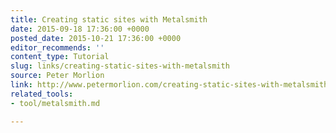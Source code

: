 ```yaml
---
title: Creating static sites with Metalsmith
date: 2015-09-18 17:36:00 +0000
posted_date: 2015-10-21 17:36:00 +0000
editor_recommends: ''
content_type: Tutorial
slug: links/creating-static-sites-with-metalsmith
source: Peter Morlion
link: http://www.petermorlion.com/creating-static-sites-with-metalsmith/
related_tools:
- tool/metalsmith.md

---
```

